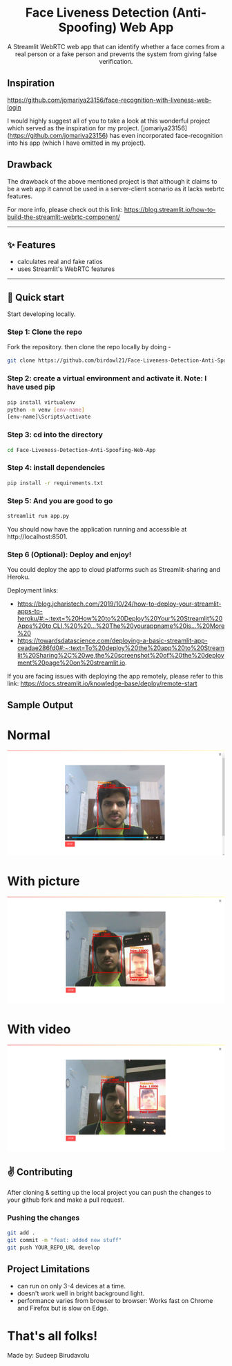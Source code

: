 <center>

# Face Liveness Detection (Anti-Spoofing) Web App

A Streamlit WebRTC web app that can identify whether a face comes from a real person or a fake person and prevents the system from giving false verification.

</center>

## Inspiration

https://github.com/jomariya23156/face-recognition-with-liveness-web-login

I would highly suggest all of you to take a look at this wonderful project which served as the inspiration for my project.
[jomariya23156] (https://github.com/jomariya23156) has even incorporated face-recognition into his app (which I have omitted in my project).

## Drawback
	
The drawback of the above mentioned project is that although it claims to be a web app it cannot be used in a server-client scenario as it lacks webrtc features.

For more info, please check out this link:
https://blog.streamlit.io/how-to-build-the-streamlit-webrtc-component/

</center>
<hr>

## ✨ Features

- calculates real and fake ratios
- uses Streamlit's WebRTC features
<hr>

## :rocket: Quick start

Start developing locally.

### Step 1: Clone the repo

Fork the repository. then clone the repo locally by doing -

```sh
git clone https://github.com/birdowl21/Face-Liveness-Detection-Anti-Spoofing-Web-App.git
```

### Step 2: create a virtual environment and activate it. Note: I have used pip

```sh
pip install virtualenv
python -m venv [env-name]
[env-name]\Scripts\activate 
```

### Step 3: cd into the directory

```sh
cd Face-Liveness-Detection-Anti-Spoofing-Web-App
```

### Step 4: install dependencies

```sh
pip install -r requirements.txt
```
 
### Step 5: And you are good to go
```sh
streamlit run app.py
```
You should now have the application running and accessible at http://localhost:8501.


### Step 6 (Optional): Deploy and enjoy!

You could deploy the app to cloud platforms such as Streamlit-sharing and Heroku.

Deployment links:
- https://blog.jcharistech.com/2019/10/24/how-to-deploy-your-streamlit-apps-to-heroku/#:~:text=%20How%20to%20Deploy%20Your%20Streamlit%20Apps%20to,CLI.%20%20...%20The%20yourappname%20is...%20More%20
- https://towardsdatascience.com/deploying-a-basic-streamlit-app-ceadae286fd0#:~:text=To%20deploy%20the%20app%20to%20Streamlit%20Sharing%2C%20we,the%20screenshot%20of%20the%20deployment%20page%20on%20streamlit.io.

If you are facing issues with deploying the app remotely, please refer to this link:
https://docs.streamlit.io/knowledge-base/deploy/remote-start


## Sample Output
	
# Normal
![Alt Image text](/test_pics/normal.png?raw=true "Normal")

# With picture
![Alt Image text](/test_pics/with_pic.jpeg?raw=true "With picture")

# With video
![Alt Image text](/test_pics/with_video.jpeg?raw=true "With video")



## :v: Contributing

After cloning & setting up the local project you can push the changes to your github fork and make a pull request.


### Pushing the changes

```bash
git add .
git commit -m "feat: added new stuff"
git push YOUR_REPO_URL develop
```

## Project Limitations
- can run on only 3-4 devices at a time.
- doesn't work well in bright background light.
- performance varies from browser to browser: Works fast on Chrome and Firefox but is slow on Edge.


# That's all folks!

Made by: Sudeep Birudavolu

